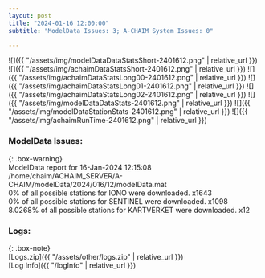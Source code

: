 ```yaml
---
layout: post
title: "2024-01-16 12:00:00"
subtitle: "ModelData Issues: 3; A-CHAIM System Issues: 0"

---
```


![]({{ "/assets/img/modelDataDataStatsShort-2401612.png" | relative_url }})
![]({{ "/assets/img/achaimDataStatsShort-2401612.png" | relative_url }})
![]({{ "/assets/img/achaimDataStatsLong00-2401612.png" | relative_url }})
![]({{ "/assets/img/achaimDataStatsLong01-2401612.png" | relative_url }})
![]({{ "/assets/img/achaimDataStatsLong02-2401612.png" | relative_url }})
![]({{ "/assets/img/modelDataDataStats-2401612.png" | relative_url }})
![]({{ "/assets/img/modelDataStationStats-2401612.png" | relative_url }})
![]({{ "/assets/img/achaimRunTime-2401612.png" | relative_url }})


### ModelData Issues:  
  
{: .box-warning}  
 ModelData report for 16-Jan-2024 12:15:08   
 /home/chaim/ACHAIM_SERVER/A-CHAIM/modelData/2024/016/12/modelData.mat   
 0% of all possible stations for IONO were downloaded. x1643   
 0% of all possible stations for SENTINEL were downloaded. x1098   
 8.0268% of all possible stations for KARTVERKET were downloaded. x12   
  


### Logs:  
  
{: .box-note}  
[Logs.zip]({{ "/assets/other/logs.zip" | relative_url }})  
[Log Info]({{ "/logInfo" | relative_url }})  
